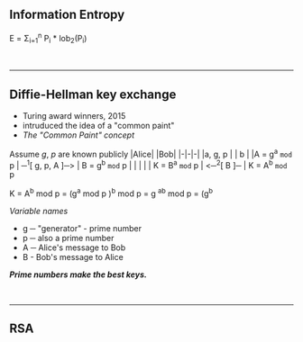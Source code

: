 ## Information Entropy

E = Σ<sub>i=1</sub><sup>n</sup> P<sub>i</sub> * lob<sub>2</sub>(P<sub>i</sub>)

<br/>

---

## Diffie-Hellman key exchange
- Turing award winners, 2015
- intruduced the idea of a "common paint"
- *The "Common Paint" concept*


Assume *g*, *p* are known publicly
|Alice| |Bob|
|-|-|-|
|a, g, p | | b |
|A = g<sup>a</sup> `mod` p | ─<sup>1</sup>[ g, p, A ]─> | B = g<sup>b</sup> `mod` p
| | | |
| K = B<sup>a</sup> `mod` p | <─<sup>2</sup>[ B ]─ | K = A<sup>b</sup> `mod` p

K = A<sup>b</sup> mod p = (g<sup>a</sup> mod p )<sup>b</sup> mod p = g <sup>ab</sup> mod p = (g<sup>b</sup>

*Variable names*
- g ─ "generator" - prime number
- p ─ also a prime number
- A ─ Alice's message to Bob
- B - Bob's message to Alice

***Prime numbers make the best keys.***

<br/>

---

## RSA